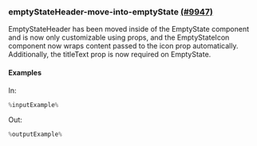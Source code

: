 ### emptyStateHeader-move-into-emptyState [(#9947)](https://github.com/patternfly/patternfly-react/pull/9947)

EmptyStateHeader has been moved inside of the EmptyState component and is now only customizable using props, and the EmptyStateIcon component now wraps content passed to the icon prop automatically. Additionally, the titleText prop is now required on EmptyState.

#### Examples

In:

```jsx
%inputExample%
```

Out:

```jsx
%outputExample%
```

